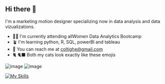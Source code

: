 ## Hi there 👋

I'm a marketing motion designer specializing now in data analysis and data vizualizations.

- 👩‍💻 I'm currently attending allWomen Data Analytics Bootcamp
- 🪴 I'm learning python, R, SQL, powerBI and tableau
- 💌 You can reach me at coltighe@gmail.com
- 🐈 :black_cat: Both my cats look exactly like these emojis


![image]({[https://img.shields.io/badge/Tableau-E97627?style=for-the-badge&logo=Tableau&logoColor=white](https://img.shields.io/badge/Google%20Analytics-E37400?style=for-the-badge&logo=google%20analytics&logoColor=white)})
![image]({https://img.shields.io/badge/Tableau-E97627?style=for-the-badge&logo=Tableau&logoColor=white})

[![My Skills](https://skillicons.dev/icons?i=pycharm,figma,ae,ps,sqlite)](https://skillicons.dev)

<!--

**colleentie/colleentie** is a ✨ _special_ ✨ repository because its `README.md` (this file) appears on your GitHub profile.

Here are some ideas to get you started:

- 🔭 I’m currently working on ...
- 🌱 I’m currently learning ...
- 👯 I’m looking to collaborate on ...
- 🤔 I’m looking for help with ...
- 💬 Ask me about ...
- 📫 How to reach me: ...
- 😄 Pronouns: ...
- ⚡ Fun fact: ...
-->
